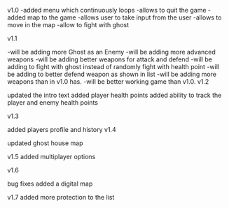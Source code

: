 v1.0
-added menu which continuously loops
-allows to quit the game
-added map to the game
-allows user to take input from the user
-allows to move in the map
-allow to fight with ghost

v1.1

-will be  adding more Ghost as an Enemy
-will be adding more advanced weapons
-will be adding better weapons for attack and defend
-will be adding to fight with ghost instead of randomly fight with health point
-will be adding to better defend weapon as shown in list
-will be adding more weapons than in v1.0 has.
-will be better working game than v1.0.
v1.2

updated the intro text
added player health points
added ability to track the player and enemy health points

v1.3

added players profile and history
v1.4

updated ghost house map


v1.5
added multiplayer options

v1.6

bug fixes
added a digital  map

v1.7
added more protection to the list
